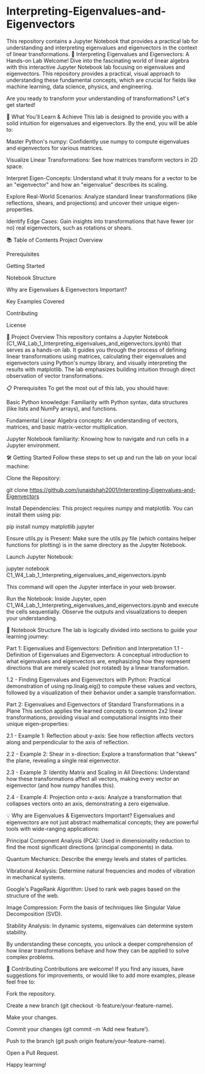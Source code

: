 # Interpreting-Eigenvalues-and-Eigenvectors
This repository contains a Jupyter Notebook that provides a practical lab for understanding and interpreting eigenvalues and eigenvectors in the context of linear transformations.
🔬 Interpreting Eigenvalues and Eigenvectors: A Hands-on Lab
Welcome!
Dive into the fascinating world of linear algebra with this interactive Jupyter Notebook lab focusing on eigenvalues and eigenvectors. This repository provides a practical, visual approach to understanding these fundamental concepts, which are crucial for fields like machine learning, data science, physics, and engineering.

Are you ready to transform your understanding of transformations? Let's get started!

🌟 What You'll Learn & Achieve
This lab is designed to provide you with a solid intuition for eigenvalues and eigenvectors. By the end, you will be able to:

Master Python's numpy: Confidently use numpy to compute eigenvalues and eigenvectors for various matrices.

Visualize Linear Transformations: See how matrices transform vectors in 2D space.

Interpret Eigen-Concepts: Understand what it truly means for a vector to be an "eigenvector" and how an "eigenvalue" describes its scaling.

Explore Real-World Scenarios: Analyze standard linear transformations (like reflections, shears, and projections) and uncover their unique eigen-properties.

Identify Edge Cases: Gain insights into transformations that have fewer (or no) real eigenvectors, such as rotations or shears.

📚 Table of Contents
Project Overview

Prerequisites

Getting Started

Notebook Structure

Why are Eigenvalues & Eigenvectors Important?

Key Examples Covered

Contributing

License

🚀 Project Overview
This repository contains a Jupyter Notebook (C1_W4_Lab_1_Interpreting_eigenvalues_and_eigenvectors.ipynb) that serves as a hands-on lab. It guides you through the process of defining linear transformations using matrices, calculating their eigenvalues and eigenvectors using Python's numpy library, and visually interpreting the results with matplotlib. The lab emphasizes building intuition through direct observation of vector transformations.

📋 Prerequisites
To get the most out of this lab, you should have:

Basic Python knowledge: Familiarity with Python syntax, data structures (like lists and NumPy arrays), and functions.

Fundamental Linear Algebra concepts: An understanding of vectors, matrices, and basic matrix-vector multiplication.

Jupyter Notebook familiarity: Knowing how to navigate and run cells in a Jupyter environment.

🛠️ Getting Started
Follow these steps to set up and run the lab on your local machine:

Clone the Repository:

git clone https://github.com/junaidshah2001/Interpreting-Eigenvalues-and-Eigenvectors

Install Dependencies:
This project requires numpy and matplotlib. You can install them using pip:

pip install numpy matplotlib jupyter

Ensure utils.py is Present:
Make sure the utils.py file (which contains helper functions for plotting) is in the same directory as the Jupyter Notebook.

Launch Jupyter Notebook:

jupyter notebook C1_W4_Lab_1_Interpreting_eigenvalues_and_eigenvectors.ipynb

This command will open the Jupyter interface in your web browser.

Run the Notebook:
Inside Jupyter, open C1_W4_Lab_1_Interpreting_eigenvalues_and_eigenvectors.ipynb and execute the cells sequentially. Observe the outputs and visualizations to deepen your understanding.

📖 Notebook Structure
The lab is logically divided into sections to guide your learning journey:

Part 1: Eigenvalues and Eigenvectors: Definition and Interpretation
1.1 - Definition of Eigenvalues and Eigenvectors: A conceptual introduction to what eigenvalues and eigenvectors are, emphasizing how they represent directions that are merely scaled (not rotated) by a linear transformation.

1.2 - Finding Eigenvalues and Eigenvectors with Python: Practical demonstration of using np.linalg.eig() to compute these values and vectors, followed by a visualization of their behavior under a sample transformation.

Part 2: Eigenvalues and Eigenvectors of Standard Transformations in a Plane
This section applies the learned concepts to common 2x2 linear transformations, providing visual and computational insights into their unique eigen-properties:

2.1 - Example 1: Reflection about y-axis: See how reflection affects vectors along and perpendicular to the axis of reflection.

2.2 - Example 2: Shear in x-direction: Explore a transformation that "skews" the plane, revealing a single real eigenvector.

2.3 - Example 3: Identity Matrix and Scaling in All Directions: Understand how these transformations affect all vectors, making every vector an eigenvector (and how numpy handles this).

2.4 - Example 4: Projection onto x-axis: Analyze a transformation that collapses vectors onto an axis, demonstrating a zero eigenvalue.

💡 Why are Eigenvalues & Eigenvectors Important?
Eigenvalues and eigenvectors are not just abstract mathematical concepts; they are powerful tools with wide-ranging applications:

Principal Component Analysis (PCA): Used in dimensionality reduction to find the most significant directions (principal components) in data.

Quantum Mechanics: Describe the energy levels and states of particles.

Vibrational Analysis: Determine natural frequencies and modes of vibration in mechanical systems.

Google's PageRank Algorithm: Used to rank web pages based on the structure of the web.

Image Compression: Form the basis of techniques like Singular Value Decomposition (SVD).

Stability Analysis: In dynamic systems, eigenvalues can determine system stability.

By understanding these concepts, you unlock a deeper comprehension of how linear transformations behave and how they can be applied to solve complex problems.

🤝 Contributing
Contributions are welcome! If you find any issues, have suggestions for improvements, or would like to add more examples, please feel free to:

Fork the repository.

Create a new branch (git checkout -b feature/your-feature-name).

Make your changes.

Commit your changes (git commit -m 'Add new feature').

Push to the branch (git push origin feature/your-feature-name).

Open a Pull Request.


Happy learning!
